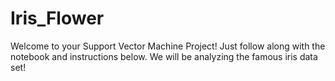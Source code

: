 # Iris_Flower
Welcome to your Support Vector Machine Project! Just follow along with the notebook and instructions below. We will be analyzing the famous iris data set!
